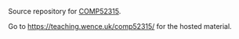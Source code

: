 Source repository for
[COMP52315](https://www.dur.ac.uk/postgraduate.modules/module_description/?year=2020&module_code=COMP52315).

Go to https://teaching.wence.uk/comp52315/ for the hosted material.
